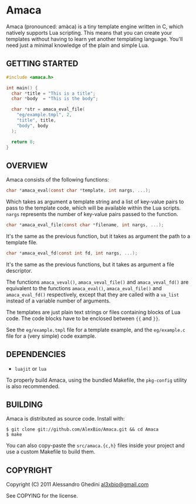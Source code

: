 Amaca
=====

Amaca (pronounced: amàca) is a tiny template engine written in C, which natively
supports Lua scripting. This means that you can create your templates without
having to learn yet another templating language. You'll need just a minimal
knowledge of the plain and simple Lua.

## GETTING STARTED

~~~~ c
#include <amaca.h>

int main() {
  char *title = "This is a title";
  char *body  = "This is the body";

  char *str = amaca_eval_file(
    "eg/example.tmpl", 2,
    "title", title,
    "body", body
  );

  return 0;
}
~~~~

## OVERVIEW

Amaca consists of the following functions:

~~~~ c
char *amaca_eval(const char *template, int nargs, ...);
~~~~

Which takes as argument a template string and a list of key-value pairs to pass
to the template code, which will be available within the Lua scripts. `nargs`
represents the number of key-value pairs passed to the function.

~~~~ c
char *amaca_eval_file(const char *filename, int nargs, ...);
~~~~

It's the same as the previous function, but it takes as argument the path to a
template file.

~~~~ c
char *amaca_eval_fd(const int fd, int nargs, ...);
~~~~

It's the same as the previous functions, but it takes as argument a file descriptor.

The functions `amaca_veval()`, `amaca_veval_file()` and `amaca_veval_fd()` are
equivalent to the functions `amaca_eval()`, `amaca_eval_file()` and
`amaca_eval_fd()` respectively, except that they are called with a `va_list`
instead of a variable number of arguments.

The templates are just plain text strings or files containing blocks of Lua code.
The code blocks have to be enclosed between `{{` and `}}`.

See the `eg/example.tmpl` file for a template example, and the `eg/example.c`
file for a (very simple) code example.

## DEPENDENCIES

 * `luajit` or `lua`

To properly build Amaca, using the bundled Makefile, the `pkg-config` utility is
also recommended.

## BUILDING

Amaca is distributed as source code. Install with:

~~~~
$ git clone git://github.com/AlexBio/Amaca.git && cd Amaca
$ make
~~~~

You can also copy-paste the `src/amaca.{c,h}` files inside your project and use
a custom Makefile to build them.

## COPYRIGHT

Copyright (C) 2011 Alessandro Ghedini <al3xbio@gmail.com>

See COPYING for the license.
